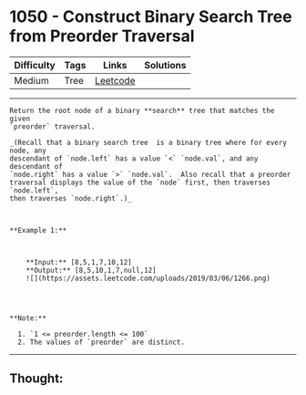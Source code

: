 # 1050 - Construct Binary Search Tree from Preorder Traversal

Difficulty  | Tags | Links | Solutions
----------- | ---- | ----- | -----
Medium | Tree | [Leetcode](https://leetcode.com/problems/construct-binary-search-tree-from-preorder-traversal/description/) |


-----------

```
Return the root node of a binary **search** tree that matches the given
`preorder` traversal.

_(Recall that a binary search tree  is a binary tree where for every node, any
descendant of `node.left` has a value `<` `node.val`, and any descendant of
`node.right` has a value `>` `node.val`.  Also recall that a preorder
traversal displays the value of the `node` first, then traverses `node.left`,
then traverses `node.right`.)_



**Example 1:**

    
    
    **Input:** [8,5,1,7,10,12]
    **Output:** [8,5,10,1,7,null,12]
    ![](https://assets.leetcode.com/uploads/2019/03/06/1266.png)
    



**Note:**  

  1. `1 <= preorder.length <= 100`
  2. The values of `preorder` are distinct.
```

-----------

## Thought:
